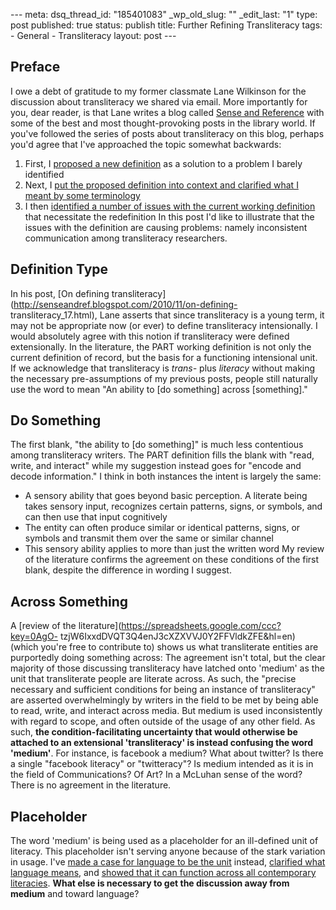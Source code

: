 --- meta: dsq_thread_id: "185401083" _wp_old_slug: "" _edit_last: "1" type: post published: true status: publish title: Further Refining Transliteracy tags: - General - Transliteracy layout: post --- 

## Preface

I owe a debt of gratitude to my former classmate Lane Wilkinson for the
discussion about transliteracy we shared via email. More importantly for you,
dear reader, is that Lane writes a blog called [Sense and
Reference](http://senseandref.blogspot.com/) with some of the best and most
thought-provoking posts in the library world. If you've followed the series of
posts about transliteracy on this blog, perhaps you'd agree that I've
approached the topic somewhat backwards:

  1. First, I [proposed a new definition](http://hawidu.com/2010/05/31/on-transliteracy/) as a solution to a problem I barely identified
  2. Next, I [put the proposed definition into context and clarified what I meant by some terminology](http://hawidu.com/2010/06/18/speaking-the-same-language/)
  3. I then [identified a number of issues with the current working definition](http://hawidu.com/2010/11/12/redefining-transliteracy/) that necessitate the redefinition
In this post I'd like to illustrate that the issues with the definition are
causing problems: namely inconsistent communication among transliteracy
researchers.

## Definition Type

In his post, [On defining
transliteracy](http://senseandref.blogspot.com/2010/11/on-defining-
transliteracy_17.html), Lane asserts that since transliteracy is a young term,
it may not be appropriate now (or ever) to define transliteracy intensionally.
I would absolutely agree with this notion if transliteracy were defined
extensionally. In the literature, the PART working definition is not only the
current definition of record, but the basis for a functioning intensional
unit. If we acknowledge that transliteracy is _trans-_ plus _literacy_ without
making the necessary pre-assumptions of my previous posts, people still
naturally use the word to mean "An ability to [do something] across
[something]."

## Do Something

The first blank, "the ability to [do something]" is much less contentious
among transliteracy writers. The PART definition fills the blank with "read,
write, and interact" while my suggestion instead goes for "encode and decode
information." I think in both instances the intent is largely the same:

  * A sensory ability that goes beyond basic perception. A literate being takes sensory input, recognizes certain patterns, signs, or symbols, and can then use that input cognitively
  * The entity can often produce similar or identical patterns, signs, or symbols and transmit them over the same or similar channel
  * This sensory ability applies to more than just the written word
My review of the literature confirms the agreement on these conditions of the
first blank, despite the difference in wording I suggest.

## Across Something

A [review of the literature](https://spreadsheets.google.com/ccc?key=0AgO-
tzjW6IxxdDVQT3Q4enJ3cXZXVVJ0Y2FFVldkZFE&hl=en) (which you're free to
contribute to) shows us what transliterate entities are purportedly doing
something across:  The agreement isn't total, but the clear majority of those
discussing transliteracy have latched onto 'medium' as the unit that
transliterate people are literate across. As such, the "precise necessary and
sufficient conditions for being an instance of transliteracy" are asserted
overwhelmingly by writers in the field to be met by being able to read, write,
and interact across media. But medium is used inconsistently with regard to
scope, and often outside of the usage of any other field. As such, **the
condition-facilitating uncertainty that would otherwise be attached to an
extensional 'transliteracy' is instead confusing the word 'medium'**. For
instance, is facebook a medium? What about twitter? Is there a single
"facebook literacy" or "twitteracy"? Is medium intended as it is in the field
of Communications? Of Art? In a McLuhan sense of the word? There is no
agreement in the literature.

## Placeholder

The word 'medium' is being used as a placeholder for an ill-defined unit of
literacy. This placeholder isn't serving anyone because of the stark variation
in usage. I've [made a case for language to be the
unit](http://hawidu.com/2010/05/31/on-transliteracy/) instead, [clarified what
language means](http://hawidu.com/2010/06/18/speaking-the-same-language/), and
[showed that it can function across all contemporary
literacies](http://hawidu.com/2010/11/12/redefining-transliteracy/). **What
else is necessary to get the discussion away from medium** and toward
language?

